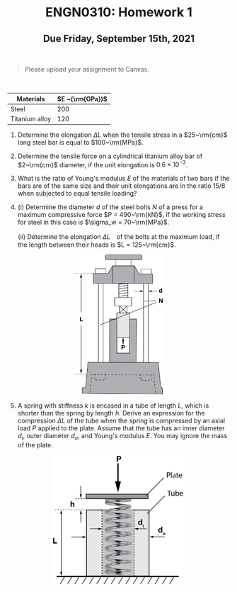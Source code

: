 <center>

# ENGN0310: Homework 1
## Due Friday, September 15th, 2021
</center>

<br/>

> Please upload your assignment to Canvas.  

<br/>

<center>

| Materials  | $E ~(\rm{GPa})$ |
| ------------- | ------------- |
| Steel  | 200  |
| Titanium alloy  | 120  |


</center>


1. Determine the elongation $\Delta L$ when the tensile stress in a $25~\rm{cm}$ long steel bar is equal to $100~\rm{MPa}$. 

2. Determine the tensile force on a cylindrical titanium alloy bar of $2~\rm{cm}$ diameter, if the unit elongation is $0.6 \times 10^{-3}$. 

3. What is the ratio of Young's modulus $E$ of the materials of two bars if the bars are of the same size and their unit elongations are in the ratio 15/8 when subjected to equal tensile loading?

4. (i) Determine the diameter $d$ of the steel bolts $N$ of a press for a maximum compressive force $P = 490~\rm{kN}$, if the working stress for steel in this case is $\sigma_w = 70~\rm{MPa}$. 

    (ii) Determine the elongation $\Delta L$　of the bolts at the maximum load, if the length between their heads is $L = 125~\rm{cm}$.

<p align="center">
    <img src="HW1-8.png" alt="drawing" width="200"/>
<p/>


5. A spring with stiffness $k$ is encased in a tube of length $L$, which is shorter than the spring by length $h$. Derive an expression for the compression $\Delta L$ of the tube when the spring is compressed by an axial load $P$ applied to the plate. Assume that the tube has an inner diameter $d_i$, outer diameter $d_o$, and Young's modulus $E$. You may ignore the mass of the plate. 

<p align="center">
    <img src="HW1-9.png" alt="drawing" width="300"/>
<p/>